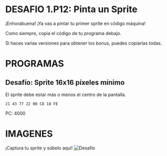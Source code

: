 # DESAFIO 1.P12: Pinta un Sprite

¡Enhorabuena! ¡Ya vas a pintar tu primer sprite en código máquina!

Como siempre, copia el código de tu programa debajo. 

Si haces varias versiones para obtener los bonus, puedes copiarlas todas.

# PROGRAMAS

## Desafío: Sprite 16x16 píxeles mínimo
El sprite debe estar más o menos el centro de la pantalla.
```
21 43 77 22 00 C8 18 FE
```
PC: 4000

# IMAGENES
¡Captura tu sprite y súbelo aquí!
![Desafío](/tusprite.png)
